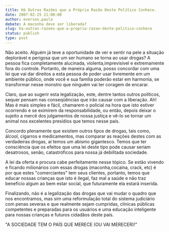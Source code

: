 ```yaml
---
title: Há Outras Razões que a Própria Razão Deste Político Conhece.
date: 2007-02-25 21:00:00
author: everson.paula
debate: A maconha deve ser liberada?
slug: ha-outras-razoes-que-a-propria-razao-deste-politico-conhece
status: publish 
type: post
---
```


Não aceito. Alguém já teve a oportunidade de ver e sentir na pele a situação deplorável e perigosa que um ser humano se torna ao usar drogas? A pessoa fica completamente alucinada, violenta,imprevisível e extremamente fora do controle. Portanto, de maneira alguma, posso concordar com uma lei que vai dar direitos a esta pessoa de poder usar livremente em um ambiente público, onde você e sua família poderão estar em harmonia, se transformar nesse monstro que ninguém vai ter coragem de encarar.  

Claro, que ao sugerir esta legalização, este, dentre tantos outros políticos, sequer pensam nas conseqüências que irão causar com a liberação. Ah! Mas é mais simples e fácil, chamarem o policial na hora que isto estiver ocorrendo e se eximirem da responsabilidade, ou então, depois deixar o sujeito a mercê dos julgamentos de nossa justiça e vê-lo se tornar um animal nos excelentes presídios que temos nesse país.  

Concordo plenamente que existem outros tipos de drogas, tais como, álcool, cigarros e medicamentos, mas comparar as reações destes com as verdadeiras drogas, aí temos um abismo gigantesco. Temos que ter consciência que os efeitos que uma lei deste tipo pode causar seriam desatrosos, senão, catastróficos para nossa já debilitada sociedade.  

A lei da oferta e procura cabe perfeitamente nesse tópico. Se estão vivendo e ficando milionários com essas drogas (maconha,cocaína, crack, etc) é por que estes "comerciantes" tem seus clientes, portanto, temos que educar nossas crianças que isto é ilegal, faz mal a saúde e não traz benefício algum ao bem estar social, que futuramente ela estará inserida.   

Finalizando, não é a legalização das drogas que vai mudar o quadro que nos encontramos, mas sim uma reformulação total do sistema judiciário com penas severas e que realmente sejam cumpridas, clínicas públicas competentes e preparadas para os usuários e uma educação inteligente para nossas crianças e futuros cidadãos deste país.   

"A SOCIEDADE TEM O PAÍS QUE MERECE (OU VAI MERECER)!"
